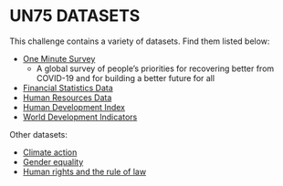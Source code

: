 # UN75 DATASETS

This challenge contains a variety of datasets. Find them listed below:

- [One Minute Survey](One%20Minute%20Survey)
  - A global survey of people’s priorities for recovering better from COVID-19 and for building a better future for all
- [Financial Statistics Data](Financial%20Statistics%20Data)
- [Human Resources Data](Human%20Resources%20Data)
- [Human Development Index](../Multipurpose%20Datasets/Human%20Development%20Index)
- [World Development Indicators](../Multipurpose%20Datasets/World%20Development%20Indicators)

Other datasets:

- [Climate action](https://open.unep.org/)
- [Gender equality](https://data.unwomen.org/)
- [Human rights and the rule of law](https://data.humdata.org/dataset)

